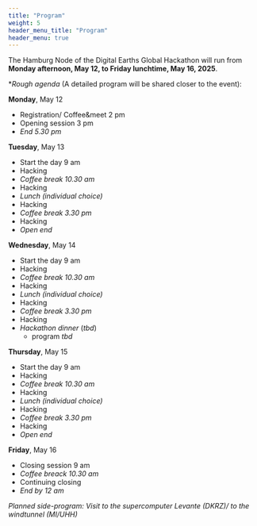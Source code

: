 ```yaml
---
title: "Program"
weight: 5
header_menu_title: "Program"
header_menu: true
---
```

The Hamburg Node of the Digital Earths Global Hackathon will run from **Monday afternoon, May 12, to Friday lunchtime, May 16, 2025**.

**Rough agenda* (A detailed program will be shared closer to the event):

**Monday**, May 12

- Registration/ Coffee&meet 2 pm
- Opening session 3 pm
- *End 5.30 pm*

**Tuesday**, May 13

- Start the day 9 am
- Hacking
- *Coffee break 10.30 am*
- Hacking
- *Lunch (individual choice)*
- Hacking
- *Coffee break 3.30 pm*
- Hacking
- *Open end*

**Wednesday**, May 14

- Start the day 9 am
- Hacking
- *Coffee break 10.30 am*
- Hacking
- *Lunch (individual choice)*
- Hacking
- *Coffee break 3.30 pm*
- Hacking
- *Hackathon dinner* (*tbd*)
  - program *tbd*

**Thursday**, May 15

- Start the day 9 am
- Hacking
- *Coffee break 10.30 am*
- Hacking
- *Lunch (individual choice)*
- Hacking
- *Coffee break 3.30 pm*
- Hacking
- *Open end*

**Friday**, May 16

- Closing session 9 am
- *Coffee breack 10.30 am*
- Continuing closing
- *End by 12 am*


*Planned side-program: Visit to the supercomputer Levante (DKRZ)/ to the windtunnel (MI/UHH)*

